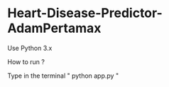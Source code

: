 # Heart-Disease-Predictor-AdamPertamax

Use Python 3.x

How to run ?

Type in the terminal " python app.py "

